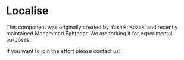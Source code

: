 Localise
========

This component was originally created by Yoshiki Kozaki and recently maintained Mohammad Eghtedar. We are forking it for experimental purposes.

If you want to join the effort please contact us!
